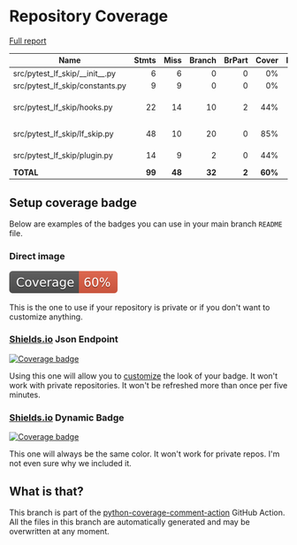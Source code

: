 # Repository Coverage

[Full report](https://htmlpreview.github.io/?https://github.com/alexfayers/pytest-lf-skip/blob/python-coverage-comment-action-data/htmlcov/index.html)

| Name                                 |    Stmts |     Miss |   Branch |   BrPart |   Cover |   Missing |
|------------------------------------- | -------: | -------: | -------: | -------: | ------: | --------: |
| src/pytest\_lf\_skip/\_\_init\_\_.py |        6 |        6 |        0 |        0 |      0% |       1-8 |
| src/pytest\_lf\_skip/constants.py    |        9 |        9 |        0 |        0 |      0% |      1-21 |
| src/pytest\_lf\_skip/hooks.py        |       22 |       14 |       10 |        2 |     44% |1-17, 34-39, 46-50 |
| src/pytest\_lf\_skip/lf\_skip.py     |       48 |       10 |       20 |        0 |     85% |1-19, 59-60 |
| src/pytest\_lf\_skip/plugin.py       |       14 |        9 |        2 |        0 |     44% |1-12, 36-37 |
|                            **TOTAL** |   **99** |   **48** |   **32** |    **2** | **60%** |           |


## Setup coverage badge

Below are examples of the badges you can use in your main branch `README` file.

### Direct image

[![Coverage badge](https://raw.githubusercontent.com/alexfayers/pytest-lf-skip/python-coverage-comment-action-data/badge.svg)](https://htmlpreview.github.io/?https://github.com/alexfayers/pytest-lf-skip/blob/python-coverage-comment-action-data/htmlcov/index.html)

This is the one to use if your repository is private or if you don't want to customize anything.

### [Shields.io](https://shields.io) Json Endpoint

[![Coverage badge](https://img.shields.io/endpoint?url=https://raw.githubusercontent.com/alexfayers/pytest-lf-skip/python-coverage-comment-action-data/endpoint.json)](https://htmlpreview.github.io/?https://github.com/alexfayers/pytest-lf-skip/blob/python-coverage-comment-action-data/htmlcov/index.html)

Using this one will allow you to [customize](https://shields.io/endpoint) the look of your badge.
It won't work with private repositories. It won't be refreshed more than once per five minutes.

### [Shields.io](https://shields.io) Dynamic Badge

[![Coverage badge](https://img.shields.io/badge/dynamic/json?color=brightgreen&label=coverage&query=%24.message&url=https%3A%2F%2Fraw.githubusercontent.com%2Falexfayers%2Fpytest-lf-skip%2Fpython-coverage-comment-action-data%2Fendpoint.json)](https://htmlpreview.github.io/?https://github.com/alexfayers/pytest-lf-skip/blob/python-coverage-comment-action-data/htmlcov/index.html)

This one will always be the same color. It won't work for private repos. I'm not even sure why we included it.

## What is that?

This branch is part of the
[python-coverage-comment-action](https://github.com/marketplace/actions/python-coverage-comment)
GitHub Action. All the files in this branch are automatically generated and may be
overwritten at any moment.